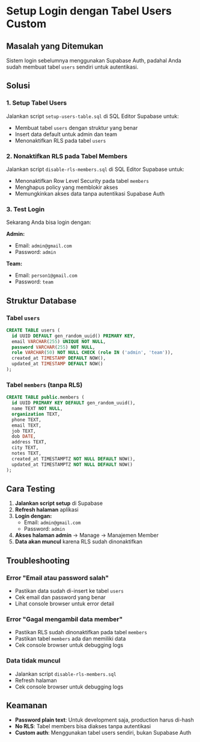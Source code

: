 # Setup Login dengan Tabel Users Custom

## Masalah yang Ditemukan
Sistem login sebelumnya menggunakan Supabase Auth, padahal Anda sudah membuat tabel `users` sendiri untuk autentikasi.

## Solusi

### 1. Setup Tabel Users
Jalankan script `setup-users-table.sql` di SQL Editor Supabase untuk:
- Membuat tabel `users` dengan struktur yang benar
- Insert data default untuk admin dan team
- Menonaktifkan RLS pada tabel `users`

### 2. Nonaktifkan RLS pada Tabel Members
Jalankan script `disable-rls-members.sql` di SQL Editor Supabase untuk:
- Menonaktifkan Row Level Security pada tabel `members`
- Menghapus policy yang memblokir akses
- Memungkinkan akses data tanpa autentikasi Supabase Auth

### 3. Test Login
Sekarang Anda bisa login dengan:

**Admin:**
- Email: `admin@gmail.com`
- Password: `admin`

**Team:**
- Email: `person1@gmail.com`
- Password: `team`

## Struktur Database

### Tabel `users`
```sql
CREATE TABLE users (
  id UUID DEFAULT gen_random_uuid() PRIMARY KEY,
  email VARCHAR(255) UNIQUE NOT NULL,
  password VARCHAR(255) NOT NULL,
  role VARCHAR(50) NOT NULL CHECK (role IN ('admin', 'team')),
  created_at TIMESTAMP DEFAULT NOW(),
  updated_at TIMESTAMP DEFAULT NOW()
);
```

### Tabel `members` (tanpa RLS)
```sql
CREATE TABLE public.members (
  id UUID PRIMARY KEY DEFAULT gen_random_uuid(),
  name TEXT NOT NULL,
  organization TEXT,
  phone TEXT,
  email TEXT,
  job TEXT,
  dob DATE,
  address TEXT,
  city TEXT,
  notes TEXT,
  created_at TIMESTAMPTZ NOT NULL DEFAULT NOW(),
  updated_at TIMESTAMPTZ NOT NULL DEFAULT NOW()
);
```

## Cara Testing

1. **Jalankan script setup** di Supabase
2. **Refresh halaman** aplikasi
3. **Login dengan:**
   - Email: `admin@gmail.com`
   - Password: `admin`
4. **Akses halaman admin** → Manage → Manajemen Member
5. **Data akan muncul** karena RLS sudah dinonaktifkan

## Troubleshooting

### Error "Email atau password salah"
- Pastikan data sudah di-insert ke tabel `users`
- Cek email dan password yang benar
- Lihat console browser untuk error detail

### Error "Gagal mengambil data member"
- Pastikan RLS sudah dinonaktifkan pada tabel `members`
- Pastikan tabel `members` ada dan memiliki data
- Cek console browser untuk debugging logs

### Data tidak muncul
- Jalankan script `disable-rls-members.sql`
- Refresh halaman
- Cek console browser untuk debugging logs

## Keamanan

- **Password plain text**: Untuk development saja, production harus di-hash
- **No RLS**: Tabel members bisa diakses tanpa autentikasi
- **Custom auth**: Menggunakan tabel users sendiri, bukan Supabase Auth
